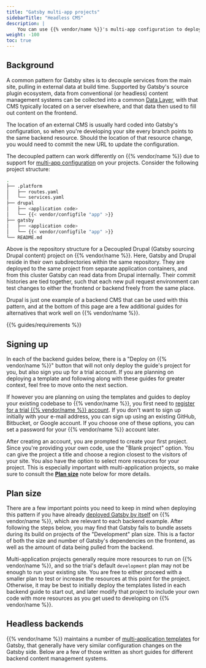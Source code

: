 ```yaml
---
title: "Gatsby multi-app projects"
sidebarTitle: "Headless CMS"
description: |
    You can use {{% vendor/name %}}'s multi-app configuration to deploy Gatsby alongside a backend CMS, pulling content into Gatsby during builds.
weight: -100
toc: true
---
```


## Background

A common pattern for Gatsby sites is to decouple services from the main site, pulling in external data at build time. Supported by Gatsby's source plugin ecosystem, data from conventional (or headless) content management systems can be collected into a common [Data Layer](https://www.gatsbyjs.com/docs/reference/graphql-data-layer/), with that CMS typically located on a server elsewhere, and that data then used to fill out content on the frontend.

The location of an external CMS is usually hard coded into Gatsby's configuration, so when you're developing your site every branch points to the same backend resource. Should the location of that resource change, you would need to commit the new URL to update the configuration.

The decoupled pattern can work differently on {{% vendor/name %}} due to support for [multi-app configuration](/create-apps/multi-app/_index.md) on your projects. Consider the following project structure:

```bash
.
├── .platform
│   ├── routes.yaml
│   └── services.yaml
├── drupal
│   ├── <application code>
│   └── {{< vendor/configfile "app" >}}
├── gatsby
│   ├── <application code>
│   └── {{< vendor/configfile "app" >}}
└── README.md
```

Above is the repository structure for a Decoupled Drupal (Gatsby sourcing Drupal content) project on {{% vendor/name %}}. Here, Gatsby and Drupal reside in their own subdirectories within the same repository. They are deployed to the same project from separate application containers, and from this cluster Gatsby can read data from Drupal internally. Their commit histories are tied together, such that each new pull request environment can test changes to either the frontend or backend freely from the same place.

Drupal is just one example of a backend CMS that can be used with this pattern, and at the bottom of this page are a few additional guides for alternatives that work well on {{% vendor/name %}}.

{{% guides/requirements %}}

## Signing up

In each of the backend guides below, there is a "Deploy on {{% vendor/name %}}" button that will not only deploy the guide's project for you, but also sign you up for a trial account. If you are planning on deploying a template and following along with these guides for greater context, feel free to move onto the next section.

If however you are planning on using the templates and guides to deploy your existing codebase to {{% vendor/name %}},
you first need to [register for a trial {{% vendor/name %}} account](https://auth.api.platform.sh/register).
If you don't want to sign up initially with your e-mail address,
you can sign up using an existing GitHub, Bitbucket, or Google account.
If you choose one of these options, you can set a password for your {{% vendor/name %}} account later.

After creating an account, you are prompted to create your first project. Since you're providing your own code, use the "Blank project" option. You can give the project a title and choose a region closest to the visitors of your site. You also have the option to select more resources for your project. This is especially important with multi-application projects, so make sure to consult the [**Plan size**](#plan-size) note below for more details.

## Plan size

There are a few important points you need to keep in mind when deploying this pattern if you have already [deployed Gatsby by itself](/guides/gatsby/deploy/_index.md) on {{% vendor/name %}}, which are relevant to each backend example. After following the steps below, you may find that Gatsby fails to bundle assets during its build on projects of the "Development" plan size. This is a factor of both the size and number of Gatsby's dependencies on the frontend, as well as the amount of data being pulled from the backend.

Multi-application projects generally require more resources to run on {{% vendor/name %}}, and so the trial's default `development` plan may not be enough to run your existing site. You are free to either proceed with a smaller plan to test or increase the resources at this point for the project. Otherwise, it may be best to initially deploy the templates listed in each backend guide to start out, and later modify that project to include your own code with more resources as you get used to developing on {{% vendor/name %}}.

## Headless backends

{{% vendor/name %}} maintains a number of [multi-application templates](https://github.com/platformsh-templates/?q=gatsby&type=&language=) for Gatsby, that generally have very similar configuration changes on the Gatsby side. Below are a few of those written as short guides for different backend content management systems.
